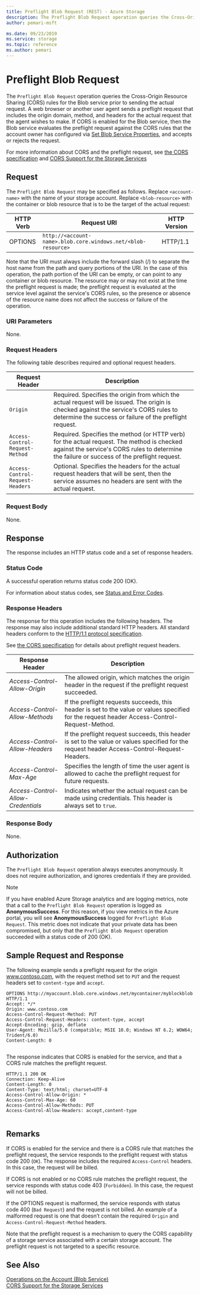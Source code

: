 ```yaml
---
title: Preflight Blob Request (REST) - Azure Storage
description: The Preflight Blob Request operation queries the Cross-Origin Resource Sharing (CORS) rules for the Blob service prior to sending the actual request. A web browser or another user agent sends a preflight request that includes the origin domain, method, and headers for the actual request that the agent wishes to make.
author: pemari-msft

ms.date: 09/23/2019
ms.service: storage
ms.topic: reference
ms.author: pemari
---
```


# Preflight Blob Request

The `Preflight Blob Request` operation queries the Cross-Origin Resource Sharing (CORS) rules for the Blob service prior to sending the actual request. A web browser or another user agent sends a preflight request that includes the origin domain, method, and headers for the actual request that the agent wishes to make. If CORS is enabled for the Blob service, then the Blob service evaluates the preflight request against the CORS rules that the account owner has configured via [Set Blob Service Properties](Set-Blob-Service-Properties.md), and accepts or rejects the request.  
  
 For more information about CORS and the preflight request, see [the CORS specification](http://www.w3.org/TR/cors/) and [CORS Support for the Storage Services](Cross-Origin-Resource-Sharing--CORS--Support-for-the-Azure-Storage-Services.md)  
  
## Request  
 The `Preflight Blob Request` may be specified as follows. Replace `<account-name>` with the name of your storage account. Replace `<blob-resource>` with the container or blob resource that is to be the target of the actual request:  
  
|HTTP Verb|Request URI|HTTP Version|  
|---------------|-----------------|------------------|  
|OPTIONS|`http://<account-name>.blob.core.windows.net/<blob-resource>`|HTTP/1.1|  
  
 Note that the URI must always include the forward slash (/) to separate the host name from the path and query portions of the URI. In the case of this operation, the path portion of the URI can be empty, or can point to any container or blob resource. The resource may or may not exist at the time the preflight request is made; the preflight request is evaluated at the service level against the service's CORS rules, so the presence or absence of the resource name does not affect the success or failure of the operation.  
  
### URI Parameters  
 None.  
  
### Request Headers  
 The following table describes required and optional request headers.  
  
|Request Header|Description|  
|--------------------|-----------------|  
|`Origin`|Required. Specifies the origin from which the actual request will be issued. The origin is checked against the service's CORS rules to determine the success or failure of the preflight request.|  
|`Access-Control-Request-Method`|Required. Specifies the method (or HTTP verb) for the actual request. The method is checked against the service's CORS rules to determine the failure or success of the preflight request.|  
|`Access-Control-Request-Headers`|Optional. Specifies the headers for the actual request headers that will be sent, then the service assumes no headers are sent with the actual request.|  
  
### Request Body  
 None.  
  
## Response  
 The response includes an HTTP status code and a set of response headers.  
  
### Status Code  
 A successful operation returns status code 200 (OK).  
  
 For information about status codes, see [Status and Error Codes](Status-and-Error-Codes2.md).  
  
### Response Headers  
 The response for this operation includes the following headers. The response may also include additional standard HTTP headers. All standard headers conform to the [HTTP/1.1 protocol specification](http://go.microsoft.com/fwlink/?linkid=150478).  
  
 See [the CORS specification](http://www.w3.org/TR/cors/) for details about preflight request headers.  
  
|Response Header|Description|  
|---------------------|-----------------|  
|*Access-Control-Allow-Origin*|The allowed origin, which matches the origin header in the request if the preflight request succeeded.|  
|*Access-Control-Allow-Methods*|If the preflight requests succeeds, this header is set to the value or values specified for the request header Access-Control-Request-Method.|  
|*Access-Control-Allow-Headers*|If the preflight request succeeds, this header is set to the value or values specified for the request header Access-Control-Request-Headers.|  
|*Access-Control-Max-Age*|Specifies the length of time the user agent is allowed to cache the preflight request for future requests.|  
|*Access-Control-Allow-Credentials*|Indicates whether the actual request can be made using credentials. This header is always set to `true`.|  
  
### Response Body  
 None.  
  
## Authorization  
The `Preflight Blob Request` operation always executes anonymously. It does not require authorization, and ignores credentials if they are provided. 

> [!NOTE]
> If you have enabled Azure Storage analytics and are logging metrics, note that a call to the `Preflight Blob Request` operation is logged as **AnonymousSuccess**. For this reason, if you view metrics in the Azure portal, you will see **AnonymousSuccess** logged for `Preflight Blob Request`. This metric does not indicate that your private data has been compromised, but only that the `Preflight Blob Request` operation succeeded with a status code of 200 (OK). 
  
## Sample Request and Response  
 The following example sends a preflight request for the origin www.contoso.com, with the request method set to `PUT` and the request headers set to `content-type` and `accept`.  
  
```  
OPTIONS http://myaccount.blob.core.windows.net/mycontainer/myblockblob  HTTP/1.1  
Accept: */*  
Origin: www.contoso.com  
Access-Control-Request-Method: PUT  
Access-Control-Request-Headers: content-type, accept  
Accept-Encoding: gzip, deflate  
User-Agent: Mozilla/5.0 (compatible; MSIE 10.0; Windows NT 6.2; WOW64; Trident/6.0)  
Content-Length: 0  
  
```  
  
 The response indicates that CORS is enabled for the service, and that a CORS rule matches the preflight request.  
  
```  
HTTP/1.1 200 OK  
Connection: Keep-Alive  
Content-Length: 0  
Content-Type: text/html; charset=UTF-8  
Access-Control-Allow-Origin: *  
Access-Control-Max-Age: 60  
Access-Control-Allow-Methods: PUT  
Access-Control-Allow-Headers: accept,content-type  
  
```  
  
## Remarks  
 If CORS is enabled for the service and there is a CORS rule that matches the preflight request, the service responds to the preflight request with status code 200 (`OK`). The response includes the required `Access-Control` headers. In this case, the request will be billed.  
  
 If CORS is not enabled or no CORS rule matches the preflight request, the service responds with status code 403 (`Forbidden`). In this case, the request will not be billed.  
  
 If the OPTIONS request is malformed, the service responds with status code 400 (`Bad Request`) and the request is not billed. An example of a malformed request is one that doesn’t contain the required `Origin` and `Access-Control-Request-Method` headers.  
  
 Note that the preflight request is a mechanism to query the CORS capability of a storage service associated with a certain storage account. The preflight request is not targeted to a specific resource.  
  
## See Also  
 [Operations on the Account (Blob Service)](Operations-on-the-Account--Blob-Service-.md)   
 [CORS Support for the Storage Services](Cross-Origin-Resource-Sharing--CORS--Support-for-the-Azure-Storage-Services.md)
